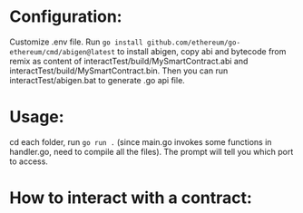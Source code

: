 # Configuration:
Customize .env file.
Run `go install github.com/ethereum/go-ethereum/cmd/abigen@latest` to install abigen, copy abi and bytecode from remix as content of interactTest/build/MySmartContract.abi and interactTest/build/MySmartContract.bin. Then you can run interactTest/abigen.bat to generate .go api file.

# Usage:
cd each folder, run `go run .` (since main.go invokes some functions in handler.go, need to compile all the files). The prompt will tell you which port to access.

# How to interact with a contract:
